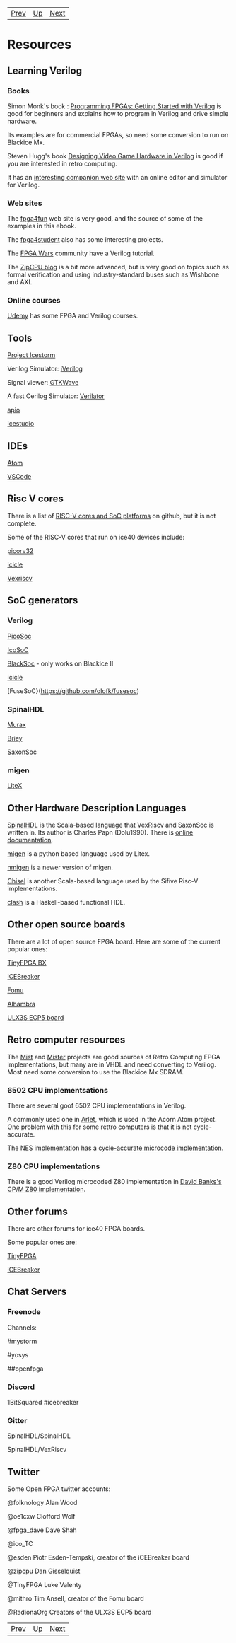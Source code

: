 |                        |                        |                        |
|------------------------|------------------------|------------------------|
|[Prev](../LogicAnalysers/LogicAnalysers.html)|[Up](..) |[Next](..)|

# Resources

## Learning Verilog

### Books

Simon Monk's book : [Programming FPGAs: Getting Started with Verilog](https://www.amazon.co.uk/Programming-FPGAs-Getting-Started-Verilog-ebook/dp/B01M0F1L5G) is good for beginners and explains how to program in Verilog and drive simple hardware.

Its examples are for commercial FPGAs, so need some conversion to run on Blackice Mx.

Steven Hugg's book [Designing Video Game Hardware in Verilog](https://www.amazon.co.uk/Designing-Video-Game-Hardware-Verilog-ebook/dp/B07LD48CTV) is good if you are interested in retro computing. 

It has an [interesting companion web site](https://8bitworkshop.com/v3.4.2/?platform=verilog) with an online editor and simulator for Verilog.

### Web sites

The [fpga4fun](https://www.fpga4fun.com/) web site is very good, and the source of some of the examples in this ebook.

The [fpga4student](https://fpga4student.com) also has some interesting projects.

The [FPGA Wars](https://github.com/Obijuan/open-fpga-verilog-tutorial/wiki/Home_EN) community have a Verilog tutorial.

The [ZipCPU blog](http://zipcpu.com/) is a bit more advanced, but is very good on topics such as formal verification and using industry-standard buses such as Wishbone and AXI.

### Online courses

[Udemy](https://www.udemy.com/topic/fpga/) has some FPGA and Verilog courses.

## Tools

[Project Icestorm](http://www.clifford.at/icestorm/)

Verilog Simulator: [iVerilog](http://iverilog.icarus.com/) 

Signal viewer: [GTKWave](http://gtkwave.sourceforge.net/)

A fast Cerilog Simulator: [Verilator](https://www.veripool.org/wiki/verilator)

[apio](https://github.com/FPGAwars/apio)

[icestudio](https://github.com/FPGAwars/icestudio)

## IDEs

[Atom](https://atom.io)

[VSCode](https://code.visualstudio.com/)

## Risc V cores

There is a list of [RISC-V cores and SoC platforms](https://github.com/riscv/riscv-cores-list) on github, but it is not complete.

Some of the RISC-V cores that run on ice40 devices include:

[picorv32](https://github.com/cliffordwolf/picorv32/tree/master/picosoc)

[icicle](https://github.com/grahamedgecombe/icicle)

[Vexriscv](https://github.com/SpinalHDL/VexRiscv)

## SoC generators

### Verilog 

[PicoSoc](https://github.com/cliffordwolf/picorv32/tree/master/picosoc)

[IcoSoC](https://github.com/cliffordwolf/icotools/tree/master/icosoc)

[BlackSoc](https://github.com/lawrie/icotools/tree/master/icosoc) - only works on Blackice II

[icicle](https://github.com/grahamedgecombe/icicle)

[FuseSoC}(https://github.com/olofk/fusesoc)

### SpinalHDL

[Murax](https://github.com/SpinalHDL/VexRiscv/blob/master/src/main/scala/vexriscv/demo/Murax.scala)

[Briey](https://github.com/SpinalHDL/VexRiscv/blob/master/src/main/scala/vexriscv/demo/Briey.scala)

[SaxonSoc](https://github.com/SpinalHDL/SaxonSoc/tree/dev)

### migen

[LiteX](https://github.com/enjoy-digital/litex)

## Other Hardware Description Languages

[SpinalHDL](https://github.com/SpinalHDL/SpinalHDL) is the Scala-based language that VexRiscv and SaxonSoc is written in. Its author is Charles Papn (Dolu1990). There is [online documentation](https://spinalhdl.github.io/SpinalDoc-RTD/).

[migen](https://github.com/m-labs/migen) is a python based language used by Litex.

[nmigen](https://github.com/m-labs/nmigen) is a newer version of migen.

[Chisel](https://github.com/freechipsproject/chisel3) is another Scala-based language used by the Sifive Risc-V implementations.

[clash](https://clash-lang.org/) is a Haskell-based functional HDL.

## Other open source boards

There are a lot of open source FPGA board. Here are some of the current popular ones:

[TinyFPGA BX](https://www.amazon.co.uk/TinyFPGA-MMP-0319-BX-Without-Pins/dp/B07HCXTNFX)

[iCEBreaker](https://www.crowdsupply.com/1bitsquared/icebreaker-fpga)

[Fomu](https://www.crowdsupply.com/sutajio-kosagi/fomu)

[Alhambra](https://alhambrabits.com/alhambra/)

[ULX3S ECP5 board](https://radiona.org/ulx3s/)

## Retro computer resources

The [Mist](https://github.com/mist-devel/mist-board/wiki) and [Mister](https://github.com/MiSTer-devel/Main_MiSTer/wiki) projects are good sources of Retro Computing FPGA implementations, but many are in VHDL and need converting to Verilog. Most need some conversion to use the Blackice Mx SDRAM.

### 6502 CPU implementsations

There are several goof 6502 CPU implementations in Verilog. 

A commonly used one in [Arlet](https://github.com/Arlet/verilog-6502), which is used in the Acorn Atom project. One problem with this for some rettro computers is that it is not cycle-accurate.

The NES implementation has a [cycle-accurate microcode implementation](https://github.com/lawrie/up5k-demos/blob/master/nesmx/cpu.v).

### Z80 CPU implementations

There is a good Verilog microcoded Z80 implementation in [David Banks's CP/M Z80 implementation](https://github.com/hoglet67/Ice40CPMZ80/tree/master/src/Components/Z80).

## Other forums

There are other forums for ice40 FPGA boards. 

Some popular ones are:

[TinyFPGA](https://discourse.tinyfpga.com/)

[iCEBreaker](https://forum.icebreaker-fpga.com/)

## Chat Servers

### Freenode

Channels:

#mystorm

#yosys

##openfpga

###  Discord

1BitSquared #icebreaker

### Gitter

SpinalHDL/SpinalHDL

SpinalHDL/VexRiscv

## Twitter

Some Open FPGA twitter accounts:

@folknology Alan Wood

@oe1cxw Clofford Wolf

@fpga_dave Dave Shah

@ico_TC

@esden Piotr Esden-Tempski, creator of the iCEBreaker board

@zipcpu Dan Gisselquist

@TinyFPGA Luke Valenty

@mithro Tim Ansell, creator of the Fomu board

@RadionaOrg Creators of the ULX3S ECP5 board

|                        |                        |                        |
|------------------------|------------------------|------------------------|
|[Prev](../LogicAnalysers/LogicAnalysers.html)|[Up](..) |[Next](..)|
